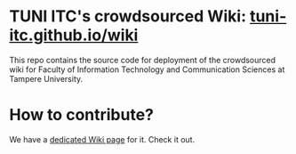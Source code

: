 # TUNI ITC's crowdsourced Wiki: [tuni-itc.github.io/wiki](tuni-itc.github.io/wiki)

This repo contains the source code for deployment of the crowdsourced wiki for Faculty of Information Technology and Communication Sciences at Tampere University.

# How to contribute?
We have a [dedicated Wiki page](https://tuni-itc.github.io/wiki/Meta/how-to-contribute/) for it. Check it out.
